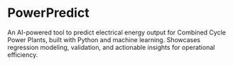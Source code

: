 # PowerPredict
An AI-powered tool to predict electrical energy output for Combined Cycle Power Plants, built with Python and machine learning. Showcases regression modeling, validation, and actionable insights for operational efficiency.
